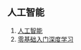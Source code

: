 
## 人工智能 ##

1.	[人工智能](https://blog.csdn.net/jiangjunshow/article/details/77711593)
2.	[零基础入门深度学习](https://www.zybuluo.com/hanbingtao/note/433855)
